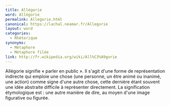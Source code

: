 ```yaml
---
title: Allégorie
word: Allégorie
permalink: Allegorie.html
canonical: https://lachal.neamar.fr/Allegorie
layout: word
categories:
  - Rhétorique
synonyms:
  - Métaphore
  - Métaphore filée
link: http://fr.wikipedia.org/wiki/All%C3%A9gorie
---
```


Allégorie signifie « parler en public ». Il s'agit d'une forme de représentation indirecte qui emploie une chose (une personne, un être animé ou inanimé, une action) comme signe d'une autre chose, cette dernière étant souvent une idée abstraite difficile à représenter directement. La signification étymologique est : une autre manière de dire, au moyen d'une image figurative ou figurée.

